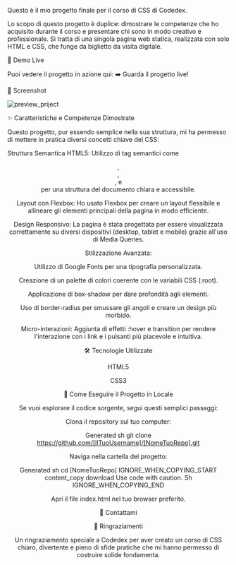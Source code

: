 Questo è il mio progetto finale per il corso di CSS di Codedex.

Lo scopo di questo progetto è duplice: dimostrare le competenze che ho acquisito durante il corso e presentare chi sono in modo creativo e professionale. Si tratta di una singola pagina web statica, realizzata con solo HTML e CSS, che funge da biglietto da visita digitale.

🚀 Demo Live

Puoi vedere il progetto in azione qui:
➡️ Guarda il progetto live!

📸 Screenshot

![preview_priject](https://github.com/user-attachments/assets/350c1ae8-053b-49e7-a0e7-5e73eb847f0a)

✨ Caratteristiche e Competenze Dimostrate

Questo progetto, pur essendo semplice nella sua struttura, mi ha permesso di mettere in pratica diversi concetti chiave del CSS:

Struttura Semantica HTML5: Utilizzo di tag semantici come <header>, <main>, <section>, e <footer> per una struttura del documento chiara e accessibile.

Layout con Flexbox: Ho usato Flexbox per creare un layout flessibile e allineare gli elementi principali della pagina in modo efficiente.

Design Responsivo: La pagina è stata progettata per essere visualizzata correttamente su diversi dispositivi (desktop, tablet e mobile) grazie all'uso di Media Queries.

Stilizzazione Avanzata:

Utilizzo di Google Fonts per una tipografia personalizzata.

Creazione di un palette di colori coerente con le variabili CSS (:root).

Applicazione di box-shadow per dare profondità agli elementi.

Uso di border-radius per smussare gli angoli e creare un design più morbido.

Micro-interazioni: Aggiunta di effetti :hover e transition per rendere l'interazione con i link e i pulsanti più piacevole e intuitiva.

🛠️ Tecnologie Utilizzate

HTML5

CSS3

🔧 Come Eseguire il Progetto in Locale

Se vuoi esplorare il codice sorgente, segui questi semplici passaggi:

Clona il repository sul tuo computer:

Generated sh
git clone https://github.com/[IlTuoUsername]/[NomeTuoRepo].git


Naviga nella cartella del progetto:

Generated sh
cd [NomeTuoRepo]
IGNORE_WHEN_COPYING_START
content_copy
download
Use code with caution.
Sh
IGNORE_WHEN_COPYING_END

Apri il file index.html nel tuo browser preferito.

👋 Contattami


🙏 Ringraziamenti

Un ringraziamento speciale a Codedex per aver creato un corso di CSS chiaro, divertente e pieno di sfide pratiche che mi hanno permesso di costruire solide fondamenta.

